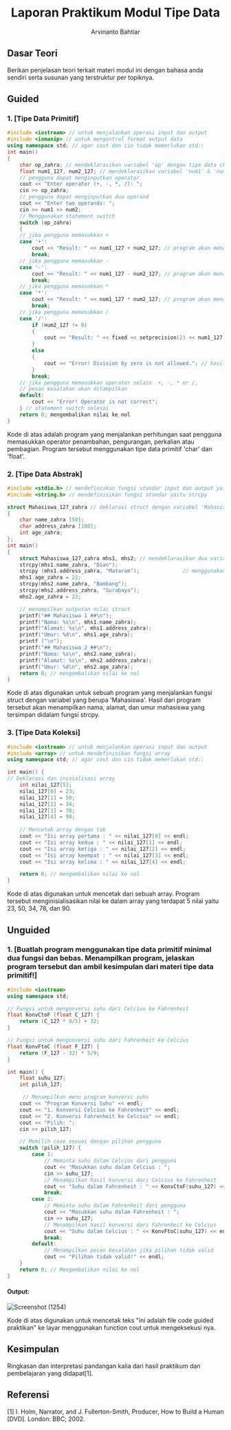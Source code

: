 # <h1 align="center">Laporan Praktikum Modul Tipe Data</h1>
<p align="center">Arvinanto Bahtiar</p>

## Dasar Teori

Berikan penjelasan teori terkait materi modul ini dengan bahasa anda sendiri serta susunan yang terstruktur per topiknya.

## Guided 

### 1. [Tipe Data Primitif]

```C++
#include <iostream> // untuk menjalankan operasi input dan output
#include <iomanip> // untuk mengontrol format output data 
using namespace std; // agar cout dan cin tidak memerlukan std::
int main() 
{
    char op_zahra; // mendeklarasikan variabel 'op' dengan tipe data char 
    float num1_127, num2_127; // mendeklarasikan variabel 'num1' & 'num2' dengan tipe data float
    // pengguna dapat menginputkan operator
    cout << "Enter operator (+, -, *, /): ";
    cin >> op_zahra;
    // pengguna dapat menginputkan dua operand 
    cout << "Enter two operands: ";
    cin >> num1 >> num2;
    // Menggunakan statement switch 
    switch (op_zahra)
    {
    // jika pengguna memasukkan +
    case '+':
        cout << "Result: " << num1_127 + num2_127; // program akan menampilkan hasil dari penjumlahan num1 & num2
        break; 
    // jika pengguna memasukkan -
    case '-':
        cout << "Result: " << num1_127 - num2_127; // program akan menampilkan hasil dari pengurangan num1 & num2
        break;
    // jika pengguna memasukkan *
    case '*':
        cout << "Result: " << num1_127 * num2_127; // program akan menampilkan hasil dari perkalian num1 & num2
        break;
    // jika pengguna memasukkan /
    case '/':
        if (num2_127 != 0)
        {
            cout << "Result: " << fixed << setprecision(2) << num1_127 / num2_127; // program akan menampilkan hasil dari pembagian num1 & num2 dengan hasil apabila bilangan desimal tetap akan ditampilkan dengan dua angka dibelakang koma     
        }
        else
        {
            cout << "Error! Division by zero is not allowed."; // hasil program jika memasukkan nol
        }
        break;
    // jika pengguna memasukkan operator selain  +, -, * or /,
    // pesan kesalahan akan ditampilkan
    default:
        cout << "Error! Operator is not correct";
    } // statement switch selesai
    return 0; mengembalikan nilai ke nol 
}
```
Kode di atas adalah program yang menjalankan perhitungan saat pengguna memasukkan operator penambahan, pengurangan, perkalian atau pembagian. Program tersebut menggunakan tipe data primitif 'char' dan 'float'.

### 2. [Tipe Data Abstrak]

```C++
#include <stdio.h> // mendefiniskan fungsi standar input dan output yaitu printf
#include <string.h> // mendefinisikan fungsi standar yaitu strcpy

struct Mahasiswa_127_zahra // deklarasi struct dengan variabel 'Mahasiswa_127_zahra'
{
    char name_zahra [50];
    char address_zahra [100];
    int age_zahra;
};
int main()
{
    struct Mahasiswa_127_zahra mhs1, mhs2; // mendeklarasikan dua variabel Mahasiswa_127_zahra dengan nama mhs1 dan mhs2
    strcpy(mhs1.name_zahra, "Dian");
    strcpy (mhs1.address_zahra, "Mataram");              // menggunakan fungsi strcpy
    mhs1.age_zahra = 22;                            
    strcpy(mhs2.name_zahra, "Bambang");
    strcpy(mhs2.address_zahra, "Surabaya");
    mhs2.age_zahra = 23;

    // menampilkan outputan nilai struct
    printf("## Mahasiswa 1 ##\n");
    printf("Nama: %s\n", mhs1.name_zahra);
    printf("Alamat: %s\n", mhs1.address_zahra);
    printf("Umur: %d\n", mhs1.age_zahra);
    printf ("\n");
    printf("## Mahasiswa 2 ##\n");
    printf("Nama: %s\n", mhs2.name_zahra);
    printf("Alamat: %s\n", mhs2.address_zahra);
    printf("Umur: %d\n", mhs2.age_zahra);
    return 0; // mengembalikan nilai ke nol
}
```
Kode di atas digunakan untuk sebuah program yang menjalankan fungsi struct dengan variabel yang berupa 'Mahasiswa'. Hasil dari program tersebut akan menampilkan nama, alamat, dan umur mahasiswa yang tersimpan didalam fungsi strcpy.

### 3. [Tipe Data Koleksi]

```C++
#include <iostream> // untuk menjalankan operasi input dan output 
#include <array> // untuk mendefinisikan fungsi array 
using namespace std; // agar cout dan cin tidak memerlukan std::

int main() {
// Deklarasi dan inisialisasi array
    int nilai_127[5];
    nilai_127[0] = 23;
    nilai_127[1] = 50;
    nilai_127[2] = 34;
    nilai_127[3] = 78;
    nilai_127[4] = 90;
    
    // Mencetak array dengan tab
    cout << "Isi array pertama : " << nilai_127[0] << endl;
    cout << "Isi array kedua : " << nilai_127[1] << endl;
    cout << "Isi array ketiga : " << nilai_127[2] << endl;
    cout << "Isi array keempat : " << nilai_127[3] << endl;
    cout << "Isi array kelima : " << nilai_127[4] << endl;

    return 0; // mengembalikan nilai ke nol
}
```
Kode di atas digunakan untuk mencetak dari sebuah array. Program tersebut menginisialisasikan nilai ke dalam array yang terdapat 5 nilai yaitu 23, 50, 34, 78, dan 90. 

## Unguided 

### 1. [Buatlah program menggunakan tipe data primitif minimal dua fungsi dan bebas. Menampilkan program, jelaskan program tersebut dan ambil kesimpulan dari materi tipe data primitif!]

```C++
#include <iostream> 
using namespace std;

// Fungsi untuk mengonversi suhu dari Celcius ke Fahrenheit
float KonvCtoF (float C_127) {
    return (C_127 * 9/5) + 32;
}

// Fungsi untuk mengonversi suhu dari Fahrenheit ke Celcius
float KonvFtoC (float F_127) {
    return (F_127 - 32) * 5/9;
}

int main() {
    float suhu_127;
    int pilih_127;

     // Menampilkan menu program konversi suhu
    cout << "Program Konversi Suhu" << endl;
    cout << "1. Konversi Celcius ke Fahrenheit" << endl;
    cout << "2. Konversi Fahrenheit ke Celcius" << endl;
    cout << "Pilih: ";
    cin >> pilih_127;

    // Memilih case sesuai dengan pilihan pengguna
    switch (pilih_127) {
        case 1: 
            // Meminta suhu dalam Celcius dari pengguna
            cout << "Masukkan suhu dalam Celcius : ";
            cin >> suhu_127;
            // Menampilkan hasil konversi dari Celcius ke Fahrenheit
            cout << "Suhu dalam Fahrenheit : " << KonvCtoF(suhu_127) << endl;
            break;
        case 2:
            // Meminta suhu dalam Fahrenheit dari pengguna
            cout << "Masukkan suhu dalam Fahrenheit : ";
            cin >> suhu_127;
            // Menampilkan hasil konversi dari Fahrenheit ke Celcius
            cout << "Suhu dalam Celcius : " << KonvFtoC(suhu_127) << endl;
            break;
        default: 
            // Menampilkan pesan kesalahan jika pilihan tidak valid
            cout << "Pilihan tidak valid!" << endl;
    }
    return 0; // Mengembalikan nilai ke nol
}
```
#### Output:
![Screenshot (1254)](https://github.com/Zpoetri01/2311102127_Zahra-Tsuroyya-Poetri/assets/162399144/7ca31cb3-1707-441e-90f1-a9bea2117855)


Kode di atas digunakan untuk mencetak teks "ini adalah file code guided praktikan" ke layar menggunakan function cout untuk mengeksekusi nya.

## Kesimpulan
Ringkasan dan interpretasi pandangan kalia dari hasil praktikum dan pembelajaran yang didapat[1].

## Referensi
[1] I. Holm, Narrator, and J. Fullerton-Smith, Producer, How to Build a Human [DVD]. London: BBC; 2002.
